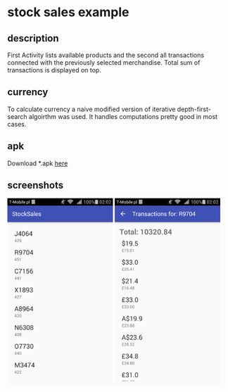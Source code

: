 # stock sales example

## description

First Activity lists available products and the second all transactions connected with the previously selected merchandise. Total sum of transactions is displayed on top.

## currency

To calculate currency a naive modified version of iterative depth-first-search algoirthm was used. It handles computations pretty good in most cases.

## apk

Download *.apk [here](https://github.com/kosiara/stock-sales-example/blob/master/StockSales/apk_release/app-release.apk)

## screenshots
<img src="https://github.com/kosiara/stock-sales-example/raw/master/StockSales/screenshots/device-2016-03-20-020222.png"
  width="240px" height="427px" />
<img src="https://github.com/kosiara/stock-sales-example/raw/master/StockSales/screenshots/device-2016-03-20-020207.png"
  width="240px" height="427px" />
  
  
